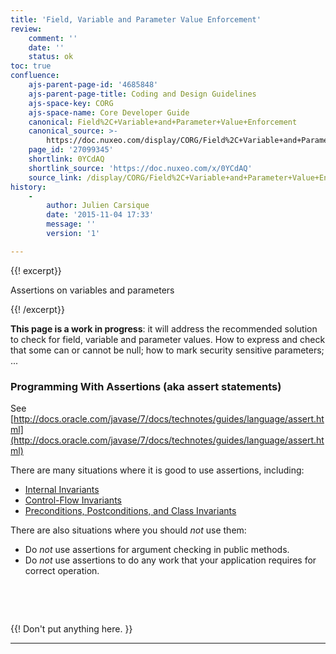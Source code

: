 ```yaml
---
title: 'Field, Variable and Parameter Value Enforcement'
review:
    comment: ''
    date: ''
    status: ok
toc: true
confluence:
    ajs-parent-page-id: '4685848'
    ajs-parent-page-title: Coding and Design Guidelines
    ajs-space-key: CORG
    ajs-space-name: Core Developer Guide
    canonical: Field%2C+Variable+and+Parameter+Value+Enforcement
    canonical_source: >-
        https://doc.nuxeo.com/display/CORG/Field%2C+Variable+and+Parameter+Value+Enforcement
    page_id: '27099345'
    shortlink: 0YCdAQ
    shortlink_source: 'https://doc.nuxeo.com/x/0YCdAQ'
    source_link: /display/CORG/Field%2C+Variable+and+Parameter+Value+Enforcement
history:
    - 
        author: Julien Carsique
        date: '2015-11-04 17:33'
        message: ''
        version: '1'

---
```

{{! excerpt}}

Assertions on variables and parameters

{{! /excerpt}}

**This page is a work in progress**: it will address the recommended solution to check for field, variable and parameter values.
How to express and check that some can or cannot be null; how to mark security sensitive parameters; ...

### Programming With Assertions (aka assert statements)

See [http://docs.oracle.com/javase/7/docs/technotes/guides/language/assert.html](http://docs.oracle.com/javase/7/docs/technotes/guides/language/assert.html)

There are many situations where it is good to use assertions, including:

*   [Internal Invariants](http://docs.oracle.com/javase/7/docs/technotes/guides/language/assert.html#usage-invariants)
*   [Control-Flow Invariants](http://docs.oracle.com/javase/7/docs/technotes/guides/language/assert.html#usage-control)
*   [Preconditions, Postconditions, and Class Invariants](http://docs.oracle.com/javase/7/docs/technotes/guides/language/assert.html#usage-conditions)

There are also situations where you should _not_ use them:

*   Do _not_ use assertions for argument checking in public methods.
*   Do _not_ use assertions to do any work that your application requires for correct operation.

&nbsp;

&nbsp;

{{! Don't put anything here. }}

* * *